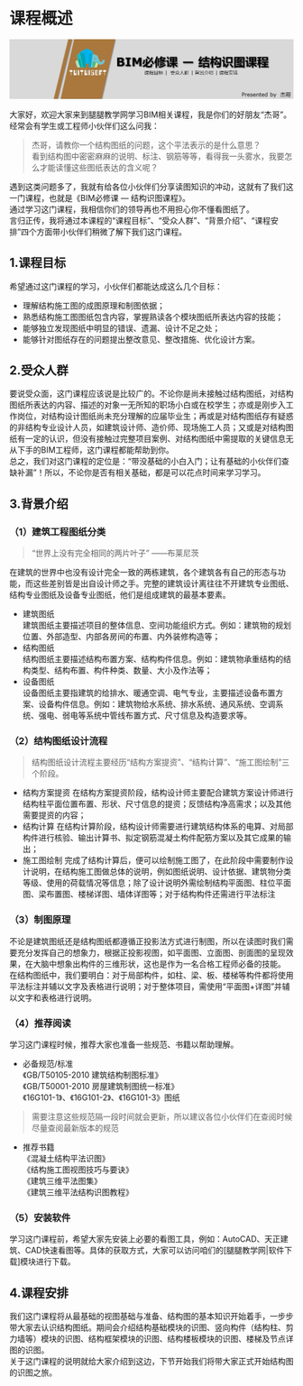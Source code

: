 # 课程概述
![](https://github.com/Chenlingjie/my_bimcourses/blob/master/1.BIM%E5%BF%85%E4%BF%AE%E8%AF%BE-%E7%BB%93%E6%9E%84%E8%AF%86%E5%9B%BE%E8%AF%BE%E7%A8%8B/images/1-0%E5%B0%81%E9%9D%A2.JPG)

大家好，欢迎大家来到腿腿教学网学习BIM相关课程，我是你们的好朋友“杰哥”。  
经常会有学生或工程师小伙伴们这么问我：  
>杰哥，请教你一个结构图纸的问题，这个平法表示的是什么意思？  
看到结构图中密密麻麻的说明、标注、钢筋等等，看得我一头雾水，我要怎么才能读懂这些图纸表达的含义呢？

遇到这类问题多了，我就有给各位小伙伴们分享读图知识的冲动，这就有了我们这一门课程，也就是《BIM必修课 — 结构识图课程》。  
通过学习这门课程，我相信你们的领导再也不用担心你不懂看图纸了。  
言归正传，我将通过本课程的“课程目标”、“受众人群”、“背景介绍”、“课程安排”四个方面带小伙伴们稍微了解下我们这门课程。  

## 1.课程目标
希望通过这门课程的学习，小伙伴们都能达成这么几个目标：
> 
- 理解结构施工图的成图原理和制图依据；  
- 熟悉结构施工图图纸包含内容，掌握熟读各个模块图纸所表达内容的技能；  
- 能够独立发现图纸中明显的错误、遗漏、设计不足之处；  
- 能够针对图纸存在的问题提出整改意见、整改措施、优化设计方案。


## 2.受众人群
要说受众面，这门课程应该说是比较广的。不论你是尚未接触过结构图纸，对结构图纸所表达的内容、描述的对象一无所知的职场小白或在校学生；亦或是刚步入工作岗位，对结构设计图纸尚未充分理解的应届毕业生；再或是对结构图纸存有疑惑的非结构专业设计人员，如建筑设计师、造价师、现场施工人员；又或是对结构图纸有一定的认识，但没有接触过完整项目案例、对结构图纸中需提取的关键信息无从下手的BIM工程师，这门课程都能帮助到你。  
总之，我们对这门课程的定位是：“带没基础的小白入门；让有基础的小伙伴们查缺补漏”！所以，不论你是否有相关基础，都是可以花点时间来学习学习。  


## 3.背景介绍
### （1）建筑工程图纸分类

> “世界上没有完全相同的两片叶子”   ——布莱尼茨

在建筑的世界中也没有设计完全一致的两栋建筑，各个建筑各有自己的形态与功能，而这些差别皆是出自设计师之手。完整的建筑设计离往往不开建筑专业图纸、结构专业图纸及设备专业图纸，他们是组成建筑的最基本要素。    

- 建筑图纸  
  建筑图纸主要描述项目的整体信息、空间功能组织方式。例如：建筑物的规划位置、外部造型、内部各房间的布置、内外装修构造等；
- 结构图纸  
  结构图纸主要描述结构布置方案、结构构件信息。例如：建筑物承重结构的结构类型、结构布置、构件种类、数量、大小及作法等；  
- 设备图纸  
设备图纸主要指建筑的给排水、暖通空调、电气专业，主要描述设备布置方案、设备构件信息。例如：建筑物给水系统、排水系统、通风系统、空调系统、强电、弱电等系统中管线布置方式、尺寸信息及构造要求等。
### （2）结构图纸设计流程
> 结构图纸设计流程主要经历“结构方案提资”、“结构计算”、“施工图绘制”三个阶段。  

- 结构方案提资
在结构方案提资阶段，结构设计师主要配合建筑方案设计师进行结构柱平面位置布置、形状、尺寸信息的提资；反馈结构净高需求；以及其他需要提资的内容；
- 结构计算
在结构计算阶段，结构设计师需要进行建筑结构体系的电算、对局部构件进行核验、输出计算书、拟定钢筋混凝土构件配筋方案以及其它成果的输出；
- 施工图绘制
完成了结构计算后，便可以绘制施工图了，在此阶段中需要制作设计说明，在结构施工图做总体的说明，例如图纸说明、设计依据、建筑物分类等级、使用的荷载情况等信息；除了设计说明外需绘制结构平面图、柱位平面图、梁布置图、楼梯详图、墙体详图等；对于结构构件还需进行平法标注
### （3）制图原理
不论是建筑图纸还是结构图纸都遵循正投影法方式进行制图，所以在读图时我们需要充分发挥自己的想象力，根据正投影视图，如平面图、立面图、剖面图的呈现效果，在大脑中想象出构件的三维形状，这也是作为一名合格工程师必备的技能。  
在结构图纸中，我们要明白：对于局部构件，如柱、梁、板、楼梯等构件都将使用平法标注并辅以文字及表格进行说明；对于整体项目，需使用“平面图+详图”并辅以文字和表格进行说明。
### （4）推荐阅读
学习这门课程时候，推荐大家也准备一些规范、书籍以帮助理解。  
- 必备规范/标准  
《GB/T50105-2010 建筑结构制图标准》  
《GB/T50001-2010 房屋建筑制图统一标准》  
《16G101-1》、《16G101-2》、《16G101-3》图纸  
>需要注意这些规范隔一段时间就会更新，所以建议各位小伙伴们在查阅时候尽量查阅最新版本的规范

- 推荐书籍  
《混凝土结构平法识图》  
《结构施工图视图技巧与要诀》  
《建筑三维平法图集》  
《建筑三维平法结构识图教程》
### （5）安装软件
学习这门课程前，希望大家先安装上必要的看图工具，例如：AutoCAD、天正建筑、CAD快速看图等。具体的获取方式，大家可以访问咱们的[腿腿教学网|软件下载]模块进行下载。  

## 4.课程安排
我们这门课程将从最基础的视图基础与准备、结构图的基本知识开始着手，一步步带大家去认识结构图纸。期间会介绍结构基础模块的识图、竖向构件（结构柱、剪力墙等）模块的识图、结构框架模块的识图、结构楼板模块的识图、楼梯及节点详图的识图。  
关于这门课程的说明就给大家介绍到这边，下节开始我们将带大家正式开始结构图的识图之旅。
